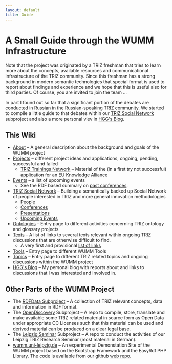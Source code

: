 ```yaml
---
layout: default
title: Guide
---
```


# A Small Guide through the WUMM Infrastructure

Note that the project was originated by a TRIZ freshman that tries to learn
more about the concepts, available resources and communicational
infrastructure of the TRIZ community.  Since this freshman has a strong
background in modern semantic technologies that special format is used to
report about findings and experience and we hope that this is useful also for
third parties.  Of course, you are invited to join the team ...

In part I found out so far that a significant portion of the debates are
conducted in Russian in the Russian-speaking TRIZ community. We started to
compile a little guide to that debates within our [TRIZ Social Network](TSN
"wikilink") subproject and also a more personal viev in [HGG's Blog](HGG-Blog
"wikilink").

## This Wiki
* [About](About "wikilink") &ndash; A general description about the background
  and goals of the WUMM project
* [Projects](Projects "wikilink") &ndash; different project ideas and
  applications, ongoing, pending, successful and failed
  * [TRIZ Trainings Network](TTN "wikilink") &ndash; Material of the (in a
    first try not successful) application for an EU Knowledge Alliance
* [Events](Events "wikilink") &ndash; a list of upcoming events
  * See the RDF based summary on [past
    conferences](wumm.uni-leipzig.de/conferences.php).
* [TRIZ Social Network](TSN "wikilink") &ndash; Building a semantically backed
  up Social Network of people interested in TRIZ and more general innovation
  methodologies
  * [People](http://wumm.uni-leipzig.de/people.php)
  * [Conferences](http://wumm.uni-leipzig.de/conferences.php)
  * [Presentations](http://wumm.uni-leipzig.de/presentations.php)
  * [Upcoming Events](Events "wikilink")
* [Ontologies](Ontology "wikilink") &ndash; Entry page to different activities
  concerning TRIZ ontology and glossary projects  
* [Texts](Texts "wikilink") &ndash; A list of links to several texts relevant
  within ongoing TRIZ discussions that are otherwise difficult to find.
  * A very first and provisional [list of links](Material "wikilink")
* [Tools](Tools "wikilink") &ndash; Entry page to different WUMM Tools
* [Topics](Texts "wikilink") &ndash; Entry page to different TRIZ related
  topics and ongoing discussions within the WUMM project
* [HGG's Blog](HGG-Blog "wikilink") &ndash; My personal blog with reports
  about and links to discussions that I was interested and involved in.

## Other Parts of the WUMM Project

* The [RDFData Subproject](https://github.com/wumm-project/RDFData) &ndash; A
  collection of TRIZ relevant concepts, data and information in RDF format.
* The [OpenDiscovery](https://github.com/wumm-project/OpenDiscovery)
  Subproject &ndash; A repo to compile, store, translate and make available
  some TRIZ related material in source form as Open Data under appropriate CC
  Licenses such that this material can be used and derived material can be
  produced on a clear legal base.
* The [Leipzig Seminar](https://github.com/wumm-project/Leipzig-Seminar)
  Subproject &ndash; A repo to conduct the activities of our Leipzig TRIZ
  Research Seminar (most material in German).
* [wumm.uni-leipzig.de](http://wumm.uni-leipzig.de) &ndash; An experimental
  Demonstation Site of the WUMM project based on the Bootstrap Framework and
  the EasyRdf PHP Library.  The code is available from our github [web
  repo](https://github.com/wumm-project/web).



